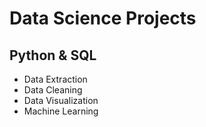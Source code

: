 # Data Science Projects
## Python & SQL
* Data Extraction
* Data Cleaning
* Data Visualization
* Machine Learning
